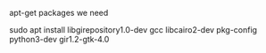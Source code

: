 apt-get packages we need



sudo apt install libgirepository1.0-dev gcc libcairo2-dev pkg-config python3-dev gir1.2-gtk-4.0

